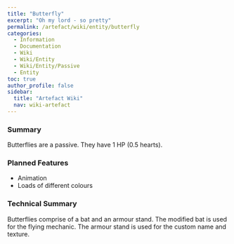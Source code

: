 ```yaml
---
title: "Butterfly"
excerpt: "Oh my lord - so pretty"
permalink: /artefact/wiki/entity/butterfly
categories:
  - Information
  - Documentation
  - Wiki
  - Wiki/Entity
  - Wiki/Entity/Passive
  - Entity
toc: true
author_profile: false
sidebar:
  title: "Artefact Wiki"
  nav: wiki-artefact
---
```


### Summary
Butterflies are a passive. They have 1 HP (0.5 hearts).

### Planned Features
- Animation
- Loads of different colours

### Technical Summary
Butterflies comprise of a bat and an armour stand. The modified bat is used for the flying mechanic. The armour stand is used for the custom name and texture.
